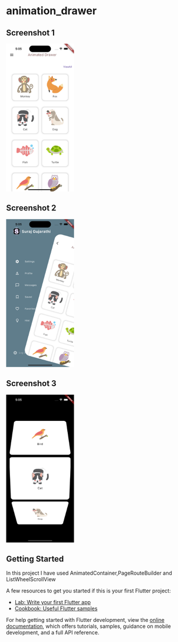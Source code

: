 # animation_drawer


## Screenshot 1  
<img src='https://github.com/surajgujarathi/animation_drawer/blob/master/assets/screenshot1.png' height=400/>     



## Screenshot 2
<img src='https://github.com/surajgujarathi/animation_drawer/blob/master/assets/screenshot2.png' height=400/> 




## Screenshot 3
<img src='https://github.com/surajgujarathi/animation_drawer/blob/master/assets/screenshot3.png' height=400/> 


## Getting Started

In this project I have used AnimatedContainer,PageRouteBuilder and ListWheelScrollView

A few resources to get you started if this is your first Flutter project:

- [Lab: Write your first Flutter app](https://docs.flutter.dev/get-started/codelab)
- [Cookbook: Useful Flutter samples](https://docs.flutter.dev/cookbook)

For help getting started with Flutter development, view the
[online documentation](https://docs.flutter.dev/), which offers tutorials,
samples, guidance on mobile development, and a full API reference.
